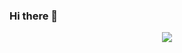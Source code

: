 ### Hi there 👋

<!--
**kkumar30/kkumar30** is a ✨ _special_ ✨ repository because its `README.md` (this file) appears on your GitHub profile.

Here are some ideas to get you started:

- 🔭 I’m currently working on ...
- 🌱 I’m currently learning ...
- 👯 I’m looking to collaborate on ...
- 🤔 I’m looking for help with ...
- 💬 Ask me about Django
- 📫 How to reach me: ...
- 😄 Pronouns: ...
- ⚡ Fun fact: ...
-->


<div align="center">
	<a href="https://www.youtube.com/watch?v=2i47sGIurnA&list=OLAK5uy_mebYgGjMINiO11XqdRUSOHf7i30KuJ4Ns&index=2">
		<img src="//https://user-images.githubusercontent.com/24422019/122067742-07cabd00-ce1e-11eb-833d-5c367ed2f5fd.png">
	</a>
</div>
